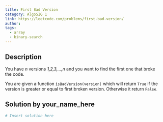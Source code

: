 ```yaml
---
title: First Bad Version
category: AlgoSIG 1
link: https://leetcode.com/problems/first-bad-version/
author:
tags:
  - array
  - binary-search
---
```


## Description

You have *n* versions *1,2,3,...,n* and you want to find the first one that broke the code.

You are given a function `isBadVersion(version)` which will return `True` if the version is greater or equal to first broken version. Otherwise it return `False`.


## Solution by your_name_here

```python
# Insert solution here
```
